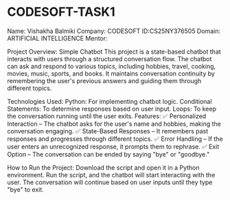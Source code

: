 # CODESOFT-TASK1
Name: Vishakha Balmiki
Company: CODESOFT 
ID:CS25NY376505 
Domain: ARTIFICIAL INTELLIGENCE
Mentor: 

Project Overview: Simple Chatbot
This project is a state-based chatbot that interacts with users through a structured conversation flow. The chatbot can ask and respond to various topics, including hobbies, travel, cooking, movies, music, sports, and books. It maintains conversation continuity by remembering the user's previous answers and guiding them through different topics.

Technologies Used:
Python: For implementing chatbot logic.
Conditional Statements: To determine responses based on user input.
Loops: To keep the conversation running until the user exits.
Features:
✅ Personalized Interaction – The chatbot asks for the user's name and hobbies, making the conversation engaging.
✅ State-Based Responses – It remembers past responses and progresses through different topics.
✅ Error Handling – If the user enters an unrecognized response, it prompts them to rephrase.
✅ Exit Option – The conversation can be ended by saying "bye" or "goodbye."

How to Run the Project:
Download the script and open it in a Python environment.
Run the script, and the chatbot will start interacting with the user.
The conversation will continue based on user inputs until they type "bye" to exit.

